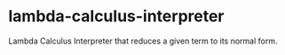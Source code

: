 # lambda-calculus-interpreter
Lambda Calculus Interpreter that reduces a given term to its normal form.
